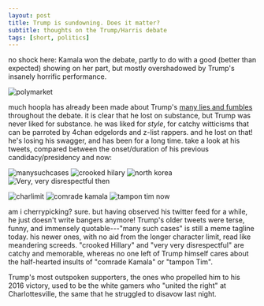 ```yaml
---
layout: post
title: Trump is sundowning. Does it matter?
subtitle: thoughts on the Trump/Harris debate
tags: [short, politics]
---
```

no shock here: Kamala won the debate, partly to do with a good (better than expected) showing on her part, but mostly overshadowed by Trump's insanely horrific performance.

![polymarket](https://atxwang.github.io/assets/img/polymarket.png)

much hoopla has already been made about Trump's [many lies and fumbles](https://www.npr.org/2024/09/11/g-s1-21932/fact-check-trump-harris-presidential-debate-2024) throughout the debate. it is clear that he lost on substance, but Trump was never liked for substance. he was liked for *style*, for catchy witticisms that can be parroted by 4chan edgelords and z-list rappers. and he lost on that! he's losing his swagger, and has been for a long time. take a look at his tweets, compared between the onset/duration of his previous candidacy/presidency and now:

![manysuchcases](https://atxwang.github.io/assets/img/manysuchcases.png)
![crooked hilary](https://atxwang.github.io/assets/img/crookedh.png)
![north korea](https://atxwang.github.io/assets/img/northkorea.png)
![Very, very disrespectful](https://atxwang.github.io/assets/img/nipplesprotruding.png)
then

![charlimit](https://atxwang.github.io/assets/img/charlimit.png)
![comrade kamala](https://atxwang.github.io/assets/img/comradek.png)
![tampon tim](https://atxwang.github.io/assets/img/tampont.png)
now

am i cherrypicking? sure. but having observed his twitter feed for a while, he just doesn't write bangers anymore! Trump's older tweets were terse, funny, and immensely quotable---"many such cases" is still a meme tagline today. his newer ones, with no aid from the longer character limit, read like meandering screeds. "crooked Hillary" and "very very disrespectful" are catchy and memorable, whereas no one left of Trump himself cares about the half-hearted insults of "comrade Kamala" or "tampon Tim". 

Trump's most outspoken supporters, the ones who propelled him to his 2016 victory, used to be the white gamers who "united the right" at Charlottesville, the same that he struggled to disavow last night. 
<!--stackedit_data:
eyJoaXN0b3J5IjpbNDkxOTMwNDM4LC0yNTg5NzE4MDYsLTY0MD
EwNTk4NSwyNTk2NDY4NzEsMTU2MDAwMjY5NywxNDY0NjY0MTIz
LC04NjAyNTMwMzhdfQ==
-->